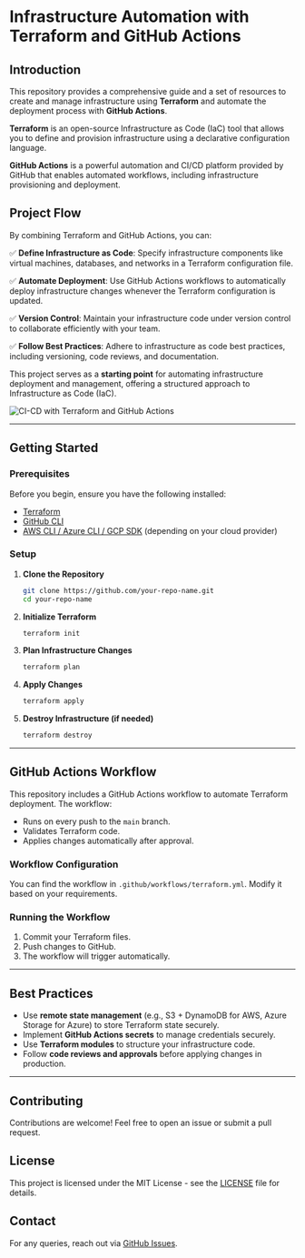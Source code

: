 # Infrastructure Automation with Terraform and GitHub Actions

## Introduction
This repository provides a comprehensive guide and a set of resources to create and manage infrastructure using **Terraform** and automate the deployment process with **GitHub Actions**.

**Terraform** is an open-source Infrastructure as Code (IaC) tool that allows you to define and provision infrastructure using a declarative configuration language.

**GitHub Actions** is a powerful automation and CI/CD platform provided by GitHub that enables automated workflows, including infrastructure provisioning and deployment.

## Project Flow
By combining Terraform and GitHub Actions, you can:

✅ **Define Infrastructure as Code**: Specify infrastructure components like virtual machines, databases, and networks in a Terraform configuration file.

✅ **Automate Deployment**: Use GitHub Actions workflows to automatically deploy infrastructure changes whenever the Terraform configuration is updated.

✅ **Version Control**: Maintain your infrastructure code under version control to collaborate efficiently with your team.

✅ **Follow Best Practices**: Adhere to infrastructure as code best practices, including versioning, code reviews, and documentation.

This project serves as a **starting point** for automating infrastructure deployment and management, offering a structured approach to Infrastructure as Code (IaC).

![CI-CD with Terraform and GitHub Actions](![1_68kTSfH9Hto3OrJAbpjCmw](https://github.com/user-attachments/assets/f17f8fd2-48aa-4e02-9e84-50909b6ec124))


---

## Getting Started

### Prerequisites
Before you begin, ensure you have the following installed:
- [Terraform](https://developer.hashicorp.com/terraform/downloads)
- [GitHub CLI](https://cli.github.com/)
- [AWS CLI / Azure CLI / GCP SDK](https://aws.amazon.com/cli/) (depending on your cloud provider)

### Setup
1. **Clone the Repository**
   ```bash
   git clone https://github.com/your-repo-name.git
   cd your-repo-name
   ```
2. **Initialize Terraform**
   ```bash
   terraform init
   ```
3. **Plan Infrastructure Changes**
   ```bash
   terraform plan
   ```
4. **Apply Changes**
   ```bash
   terraform apply
   ```
5. **Destroy Infrastructure (if needed)**
   ```bash
   terraform destroy
   ```

---

## GitHub Actions Workflow
This repository includes a GitHub Actions workflow to automate Terraform deployment. The workflow:
- Runs on every push to the `main` branch.
- Validates Terraform code.
- Applies changes automatically after approval.

### Workflow Configuration
You can find the workflow in `.github/workflows/terraform.yml`. Modify it based on your requirements.

### Running the Workflow
1. Commit your Terraform files.
2. Push changes to GitHub.
3. The workflow will trigger automatically.

---

## Best Practices
- Use **remote state management** (e.g., S3 + DynamoDB for AWS, Azure Storage for Azure) to store Terraform state securely.
- Implement **GitHub Actions secrets** to manage credentials securely.
- Use **Terraform modules** to structure your infrastructure code.
- Follow **code reviews and approvals** before applying changes in production.

---

## Contributing
Contributions are welcome! Feel free to open an issue or submit a pull request.

## License
This project is licensed under the MIT License - see the [LICENSE](LICENSE) file for details.

## Contact
For any queries, reach out via [GitHub Issues](https://github.com/your-repo-name/issues).
